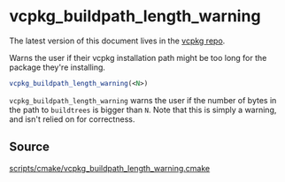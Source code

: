 # vcpkg_buildpath_length_warning

The latest version of this document lives in the [vcpkg repo](https://github.com/Microsoft/vcpkg/blob/master/docs/maintainers/vcpkg_buildpath_length_warning.md).

Warns the user if their vcpkg installation path might be too long for the package they're installing.

```cmake
vcpkg_buildpath_length_warning(<N>)
```

`vcpkg_buildpath_length_warning` warns the user if the number of bytes in the
path to `buildtrees` is bigger than `N`. Note that this is simply a warning,
and isn't relied on for correctness.

## Source
[scripts/cmake/vcpkg\_buildpath\_length\_warning.cmake](https://github.com/Microsoft/vcpkg/blob/master/scripts/cmake/vcpkg_buildpath_length_warning.cmake)
